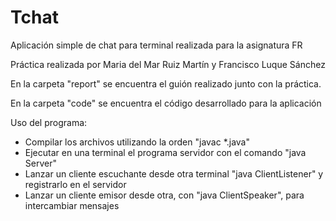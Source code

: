 # Tchat

Aplicación simple de chat para terminal realizada para la asignatura FR

Práctica realizada por Maria del Mar Ruiz Martín y Francisco Luque Sánchez

En la carpeta "report" se encuentra el guión realizado junto con la práctica.

En la carpeta "code" se encuentra el código desarrollado para la aplicación

Uso del programa:

- Compilar los archivos utilizando la orden "javac *.java"
- Ejecutar en una terminal el programa servidor con el comando "java Server"
- Lanzar un cliente escuchante desde otra terminal "java ClientListener" y registrarlo en el servidor
- Lanzar un cliente emisor desde otra, con "java ClientSpeaker", para intercambiar mensajes